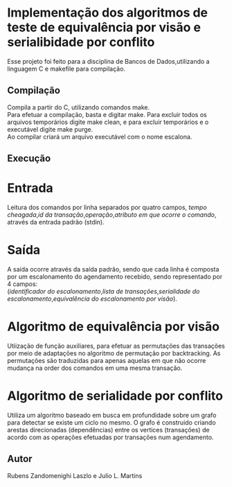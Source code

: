 # Implementação dos algoritmos de teste de equivalência por visão e serialibidade por conflito
Esse projeto foi feito para a disciplina de Bancos de Dados,utilizando a linguagem C e makefile para compilação. 

## Compilação 
Compila a partir do C, utilizando comandos make.  
Para efetuar a compilação, basta e digitar make.
Para excluir todos os arquivos temporários digite make clean,
e para excluir temporários e o executável digite make purge.  
Ao compilar criará um arquivo executável com o nome escalona.

## Execução 
# Entrada
Leitura dos comandos por linha separados por quatro campos, _tempo cheagada_,_id da transação_,_operação_,_atributo em que ocorre o comando_, através da entrada padrão (stdin). 

# Saída
A saída ocorre através da saída padrão, sendo que cada linha é composta por um escalonamento do agendamento recebido, sendo representado por 4 campos:  
(_identificador do escalonamento_,_lista de transações_,_serialidade do escalonamento_,_equivalência do escalonamento por visão_). 

# Algoritmo de equivalência por visão
Utiização de função auxiliares, para efetuar as permutações das transações por meio de adaptações no algoritmo de permutação por backtracking. As permutações são traduzidas para apenas aquelas em que não ocorre mudança na order dos comandos em uma mesma transação.

# Algoritmo de serialidade por conflito
Utiliza um algoritmo baseado em busca em profundidade sobre um grafo para detectar se existe um ciclo no mesmo. O grafo é construido criando arestas direcionadas (dependências) entre os vertices (transações) de acordo com as operações efetuadas por transações num agendamento. 

## Autor 
Rubens Zandomenighi Laszlo e Julio L. Martins 
